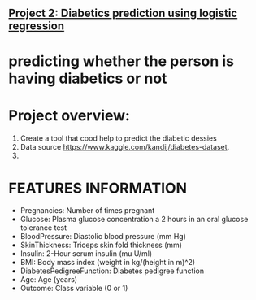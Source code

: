 ## [Project 2: Diabetics prediction using logistic regression](https://github.com/TheAnuska/Diabetics_prediction_using_logistic_regression/tree/master)

# predicting whether the person is having diabetics or not

# Project overview:
1. Create a tool that cood help to predict the diabetic dessies
2. Data source https://www.kaggle.com/kandij/diabetes-dataset.
3.  


# FEATURES INFORMATION
* Pregnancies: Number of times pregnant
* Glucose: Plasma glucose concentration a 2 hours in an oral glucose tolerance test
* BloodPressure: Diastolic blood pressure (mm Hg)
* SkinThickness: Triceps skin fold thickness (mm)
* Insulin: 2-Hour serum insulin (mu U/ml)
* BMI: Body mass index (weight in kg/(height in m)^2)
* DiabetesPedigreeFunction: Diabetes pedigree function
* Age: Age (years)
* Outcome: Class variable (0 or 1)


